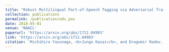 ```yaml
---
title: "Robust Multilingual Part-of-Speech Tagging via Adversarial Training"
collection: publications
permalink: /publication/adv_pos
date: 2018-05-01
venue: 'NAACL'
paperurl: 'https://arxiv.org/abs/1711.04903'
link: 'https://arxiv.org/abs/1711.04903'
citation: 'Michihiro Yasunaga, <b>Jungo Kasai</b>, and Dragomir Radev.. 2018. &quot;Robust Multilingual Part-of-Speech Tagging via Adversarial Training.&quot; <i>Proceedings of the Conference of the North American Chapter of the Association for Computational Linguistic (NAACL)</i>.'
---
```

